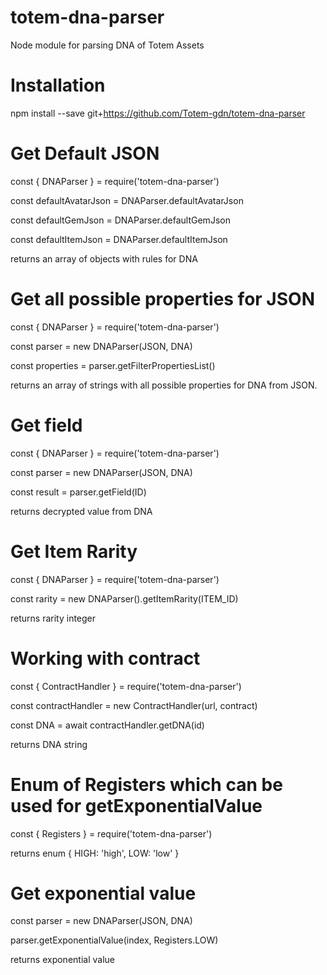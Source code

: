 # totem-dna-parser

Node module for parsing DNA of Totem Assets

# Installation

npm install --save git+https://github.com/Totem-gdn/totem-dna-parser

# Get Default JSON

const { DNAParser } = require('totem-dna-parser')

const defaultAvatarJson = DNAParser.defaultAvatarJson

const defaultGemJson = DNAParser.defaultGemJson

const defaultItemJson = DNAParser.defaultItemJson

returns an array of objects with rules for DNA

# Get all possible properties for JSON

const { DNAParser } = require('totem-dna-parser')

const parser = new DNAParser(JSON, DNA)

const properties = parser.getFilterPropertiesList()

returns an array of strings with all possible properties for DNA from JSON.

# Get field

const { DNAParser } = require('totem-dna-parser')

const parser = new DNAParser(JSON, DNA)

const result = parser.getField(ID)

returns decrypted value from DNA

# Get Item Rarity

const { DNAParser } = require('totem-dna-parser')

const rarity = new DNAParser().getItemRarity(ITEM_ID)

returns rarity integer

# Working with contract

const { ContractHandler } = require('totem-dna-parser')

const contractHandler = new ContractHandler(url, contract)

const DNA = await contractHandler.getDNA(id)

returns DNA string

# Enum of Registers which can be used for getExponentialValue

const { Registers } = require('totem-dna-parser')

returns enum {
HIGH: 'high',
LOW: 'low'
}

# Get exponential value

const parser = new DNAParser(JSON, DNA)

parser.getExponentialValue(index, Registers.LOW)

returns exponential value

